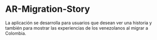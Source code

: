 # AR-Migration-Story
La aplicación se desarrolla para usuarios que desean ver una historia y también para mostrar las experiencias de los venezolanos al migrar a Colombia.
